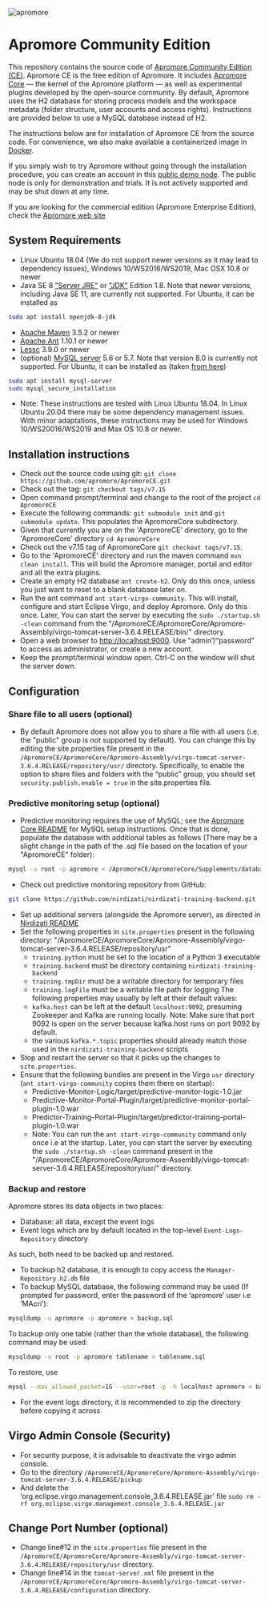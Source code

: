 ![apromore](http://apromore.org/wp-content/uploads/2019/11/Apromore-banner_narrow.png "apromore")

# Apromore Community Edition

This repository contains the source code of [Apromore Community Edition (CE)](https://apromore.org/platform/editions/). Apromore CE is the free edition of Apromore. It includes [Apromore Core](https://github.com/apromore/ApromoreCore) — the kernel of the Apromore platform — as well as experimental plugins developed by the open-source community. By default, Apromore uses the H2 database for storing process models and the workspace metadata (folder structure, user accounts and access rights). Instructions are provided below to use a MySQL database instead of H2.

The instructions below are for installation of Apromore CE from the source code. For convenience, we also make available a containerized image in [Docker](https://github.com/apromore/ApromoreDocker).

If you simply wish to try Apromore without going through the installation procedure, you can create an account in this [public demo node](http://apromore-ce.cloud.ut.ee). The public node is only for demonstration and trials. It is not actively supported and may be shut down at any time.

If you are looking for the commercial edition (Apromore Enterprise Edition), check the [Apromore web site](http://apromore.com)


## System Requirements
* Linux Ubuntu 18.04 (We do not support newer versions as it may lead to dependency issues), Windows 10/WS2016/WS2019, Mac OSX 10.8 or newer
* Java SE 8 ["Server JRE"](https://www.oracle.com/technetwork/java/javase/downloads/server-jre8-downloads-2133154.html) or ["JDK"](https://www.oracle.com/technetwork/java/javase/downloads/jdk8-downloads-2133151.html) Edition 1.8. Note that newer versions, including Java SE 11, are currently not supported. For Ubuntu, it can be installed as
```bash
sudo apt install openjdk-8-jdk
```
* [Apache Maven](https://maven.apache.org/download.cgi) 3.5.2 or newer
* [Apache Ant](https://ant.apache.org/bindownload.cgi) 1.10.1 or newer
* [Lessc](http://lesscss.org/usage/) 3.9.0 or newer
* (optional) [MySQL server](https://dev.mysql.com/downloads/mysql/5.7.html) 5.6 or 5.7. Note that version 8.0 is currently not supported. For Ubuntu, it can be installed as (taken [from here](https://www.digitalocean.com/community/tutorials/how-to-install-mysql-on-ubuntu-18-04))
```bash
sudo apt install mysql-server
sudo mysql_secure_installation
```
* Note: These instructions are tested with Linux Ubuntu 18.04. In Linux Ubuntu 20.04 there may be some dependency management issues. With minor adaptations, these instructions may be used for Windows 10/WS20016/WS2019 and Max OS 10.8 or newer. 

## Installation instructions
* Check out the source code using git: `git clone https://github.com/apromore/ApromoreCE.git`
* Check out the tag: `git checkout tags/v7.15`
* Open command prompt/terminal and change to the root of the project `cd ApromoreCE`
* Execute the following commands: `git submodule init` and `git submodule update`.  This populates the ApromoreCore subdirectory.
* Given that currently you are on the 'ApromoreCE' directory, go to the 'ApromoreCore' directory `cd ApromoreCore`
* Check out the v7.15 tag of ApromoreCore `git checkout tags/v7.15`. 
* Go to the 'ApromoreCE' directory and run the maven command `mvn clean install`. This will build the Apromore manager, portal and editor and all the extra plugins.
* Create an empty H2 database `ant create-h2`.  Only do this once, unless you just want to reset to a blank database later on.
* Run the ant command `ant start-virgo-community`.  This will install, configure and start Eclipse Virgo, and deploy Apromore. Only do this once. Later, You can start the server by executing the `sudo ./startup.sh -clean` command from the "/ApromoreCE/ApromoreCore/Apromore-Assembly/virgo-tomcat-server-3.6.4.RELEASE/bin/" directory.
* Open a web browser to [http://localhost:9000](http://localhost:9000). Use "admin”/“password” to access as administrator, or create a new account.
* Keep the prompt/terminal window open.  Ctrl-C on the window will shut the server down.


## Configuration


### Share file to all users (optional)

* By default Apromore does not allow you to share a file with all users (i.e. the "public" group is not supported by default). You can change this by editing the site.properties file present in the `/ApromoreCE/ApromoreCore/Apromore-Assembly/virgo-tomcat-server-3.6.4.RELEASE/repository/usr/` directory. Specifically, to enable the option to share files and folders with the “public” group, you should set `security.publish.enable = true` in the site.properties file.

### Predictive monitoring setup (optional)

* Predictive monitoring requires the use of MySQL; see the [Apromore Core README](https://github.com/apromore/ApromoreCore) for MySQL setup instructions.
  Once that is done, populate the database with additional tables as follows (There may be a slight change in the path of the .sql file based on the location of your "ApromoreCE" folder):
```bash
mysql -u root -p apromore < /ApromoreCE/ApromoreCore/Supplements/database/Nirdizati.MySQL-1.0.sql
```
* Check out predictive monitoring repository from GitHub:
```bash
git clone https://github.com/nirdizati/nirdizati-training-backend.git
```
* Set up additional servers (alongside the Apromore server), as directed in [Nirdizati README](https://github.com/nirdizati/nirdizati-training-backend/blob/dev/apromore/README.md)
* Set the following properties in `site.properties` present in the following directory: "/ApromoreCE/ApromoreCore/Apromore-Assembly/virgo-tomcat-server-3.6.4.RELEASE/repository/usr"
  - `training.python` must be set to the location of a Python 3 executable
   - `training.backend` must be directory containing `nirdizati-training-backend`
   - `training.tmpDir` must be a writable directory for temporary files
   - `training.logFile` must be a writable file path for logging
The following properties may usually by left at their default values:
   - `kafka.host` can be left at the default `localhost:9092`, presuming Zookeeper and Kafka are running locally. Note: Make sure that port 9092 is open on the server because kafka.host runs on port 9092 by default.
   - the various `kafka.*.topic` properties should already match those used in the `nirdizati-training-backend` scripts
* Stop and restart the server so that it picks up the changes to `site.properties`.
* Ensure that the following bundles are present in the Virgo `usr` directory (`ant start-virgo-community` copies them there on startup):
  - Predictive-Monitor-Logic/target/predictive-monitor-logic-1.0.jar
  - Predictive-Monitor-Portal-Plugin/target/predictive-monitor-portal-plugin-1.0.war
  - Predictor-Training-Portal-Plugin/target/predictor-training-portal-plugin-1.0.war
  - Note: You can run the `ant start-virgo-community` command only once i.e at the startup. Later, you can start the server by executing the `sudo ./startup.sh -clean` command present in the "/ApromoreCE/ApromoreCore/Apromore-Assembly/virgo-tomcat-server-3.6.4.RELEASE/repository/usr/" directory.

### Backup and restore
Apromore stores its data objects in two places:
* Database: all data, except the event logs
* Event logs which are by default located in the top-level `Event-Logs-Repository` directory

As such, both need to be backed up and restored.
* To backup h2 database, it is enough to copy access the `Manager-Repository.h2.db` file
* To backup MySQL database, the following command may be used  (If prompted for password, enter the password of the ‘apromore’ user i.e ‘MAcri’):
```bash
mysqldump -u apromore -p apromore > backup.sql
```

To backup only one table (rather than the whole database), the following command may be used:
```bash
mysqldump -u root -p apromore tablename > tablename.sql
```

To restore, use
```bash
mysql --max_allowed_packet=1G --user=root -p -h localhost apromore < backup.sql
```

* For the event logs directory, it is recommended to zip the directory before copying it across


## Virgo Admin Console (Security)
* For security purpose, it is advisable to deactivate the virgo admin console.
* Go to the directory
 `/ApromoreCE/ApromoreCore/Apromore-Assembly/virgo-tomcat-server-3.6.4.RELEASE/pickup`
* And delete the ‘org.eclipse.virgo.management.console_3.6.4.RELEASE.jar’ file `sudo rm -rf org.eclipse.virgo.management.console_3.6.4.RELEASE.jar`

## Change Port Number (optional)
* Change line#12 in the `site.properties` file present in the `/ApromoreCE/ApromoreCore/Apromore-Assembly/virgo-tomcat-server-3.6.4.RELEASE/repository/usr` directory.
* Change line#14 in the `tomcat-server.xml` file present in the `/ApromoreCE/ApromoreCore/Apromore-Assembly/virgo-tomcat-server-3.6.4.RELEASE/configuration` directory.




